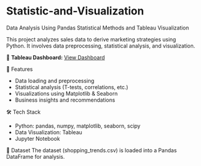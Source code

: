 # Statistic-and-Visualization
Data Analysis Using Pandas Statistical Methods and Tableau Visualization

This project analyzes sales data to derive marketing strategies using Python. It involves data preprocessing, statistical analysis, and visualization.

🔗 **Tableau Dashboard:** [View Dashboard](https://public.tableau.com/views/Milestone2_17376416298100/DashboardDataPenjualan?:language=enUS&publish=yes&:sid=&:redirect=auth&:display_count=n&:origin=viz_share_link)


🚀 Features
- Data loading and preprocessing
- Statistical analysis (T-tests, correlations, etc.)
- Visualizations using Matplotlib & Seaborn
- Business insights and recommendations

  
🛠️ Tech Stack
- Python: pandas, numpy, matplotlib, seaborn, scipy
- Data Visualization: Tableau
- Jupyter Notebook

  
📂 Dataset
The dataset (shopping_trends.csv) is loaded into a Pandas DataFrame for analysis.
